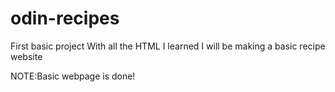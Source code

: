 # odin-recipes
First basic project
With all the HTML I learned I will be making a basic recipe website


NOTE:Basic webpage is done!

